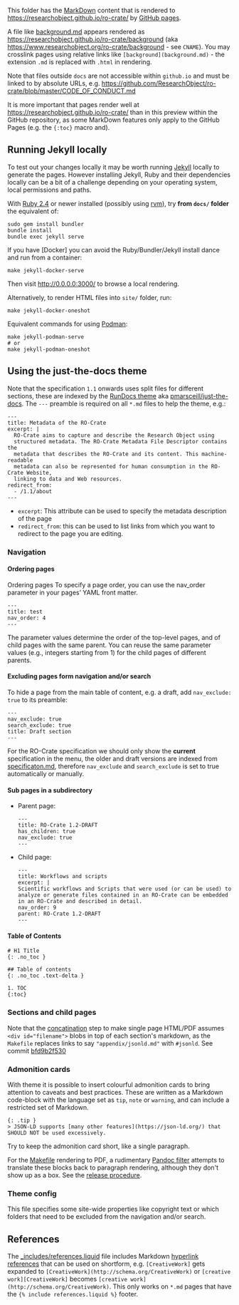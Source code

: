 This folder has the [MarkDown](https://guides.github.com/features/mastering-markdown) content that is rendered to <https://researchobject.github.io/ro-crate/> by [GitHub pages](https://pages.github.com/).

A file like [background.md](background.md) appears rendered as <https://researchobject.github.io/ro-crate/background> (aka  <https://www.researchobject.org/ro-crate/background> - see `CNAME`). You may crosslink pages using relative links like `[background](background.md)` - the extension `.md` is replaced with `.html` in rendering.

Note that files outside `docs` are not accessible within `github.io` and must be linked to by absolute URLs, e.g. <https://github.com/ResearchObject/ro-crate/blob/master/CODE_OF_CONDUCT.md>

It is more important that pages render well at <https://researchobject.github.io/ro-crate/> than in this  preview within the GitHub repository, as some MarkDown features only apply to the GitHub Pages (e.g. the `{:toc}` macro and).

## Running Jekyll locally

To test out your changes locally it may be worth running [Jekyll](https://jekyllrb.com/) locally to generate the pages. However installing Jekyll, Ruby and their dependencies locally can be a bit of a challenge depending on your operating system, local permissions and paths.

With [Ruby 2.4](https://www.ruby-lang.org/) or newer installed (possibly using [rvm](https://rvm.io/)), try **from `docs/` folder** the equivalent of:

    sudo gem install bundler
    bundle install
    bundle exec jekyll serve

If you have [Docker] you can avoid the Ruby/Bundler/Jekyll install dance and run from a container:

    make jekyll-docker-serve

Then visit http://0.0.0.0:3000/ to browse a local rendering. 

Alternatively, to render HTML files into `site/` folder, run:

    make jekyll-docker-oneshot

Equivalent commands for using [Podman](https://podman.io/):

    make jekyll-podman-serve  
    # or
    make jekyll-podman-oneshot


## Using the just-the-docs theme

Note that the specification `1.1` onwards uses split files for different sections, these are indexed by the [RunDocs theme](https://rundocs.io/) aka [pmarsceill/just-the-docs](https://github.com/pmarsceill/just-the-docs). The `---` preamble is required on all `*.md` files to help the theme, e.g.:

```
---
title: Metadata of the RO-Crate
excerpt: |
  RO-Crate aims to capture and describe the Research Object using
  structured metadata. The RO-Crate Metadata File Descriptor contains the
  metadata that describes the RO-Crate and its content. This machine-readable
  metadata can also be represented for human consumption in the RO-Crate Website,
  linking to data and Web resources.
redirect_from:
  - /1.1/about
---
```

- `excerpt`: This attribute can be used to specify the metadata description of the page
- `redirect_from`: this can be used to list links from which you want to redirect to the page you are editing.

### Navigation

#### Ordering pages

Ordering pages
To specify a page order, you can use the nav_order parameter in your pages’ YAML front matter.

```
---
title: test
nav_order: 4
---
```

The parameter values determine the order of the top-level pages, and of child pages with the same parent. You can reuse the same parameter values (e.g., integers starting from 1) for the child pages of different parents.

#### Excluding pages form navigation and/or search
To hide a page from the main table of content, e.g. a draft, add `nav_exclude: true` to its preamble:

```
---
nav_exclude: true
search_exclude: true
title: Draft section
---
```

For the RO-Crate specification we should only show the **current** specification in the menu, the older and draft versions are indexed from [specificaton.md](specification.md), therefore `nav_exclude` and `search_exclude` is set to true automatically or manually.

#### Sub pages in a subdirectory

* Parent page:

    ```
    ---
    title: RO-Crate 1.2-DRAFT
    has_children: true
    nav_exclude: true
    ---
    ```

* Child page:

    ```
    ---
    title: Workflows and scripts
    excerpt: |
    Scientific workflows and Scripts that were used (or can be used) to 
    analyze or generate files contained in an RO-Crate can be embedded
    in an RO-Crate and described in detail.
    nav_order: 9
    parent: RO-Crate 1.2-DRAFT 
    ---
    ```

#### Table of Contents

```
# H1 Title
{: .no_toc }

## Table of contents
{: .no_toc .text-delta }

1. TOC
{:toc}
```

### Sections and child pages

Note that the [concatination](Makefile) step to make single page HTML/PDF assumes `<div id="filename">` blobs in top of each section's markdown, as the `Makefile` replaces links to say `"appendix/jsonld.md"` with `#jsonld`. See commit [bfd9b2f530](https://github.com/ResearchObject/ro-crate/commit/bfd9b2f53075f464b069b017c9648460879dda94)

### Admonition cards

With theme it is possible to insert colourful admonition cards to bring attention to caveats and best practices. 
These are written as a Markdown code-block with the language set as `tip`, `note` or `warning`, and can
include a restricted set of Markdown.

```
{: .tip }
> JSON-LD supports [many other features](https://json-ld.org/) that SHOULD NOT be used excessively.
```

Try to keep the admonition card short, like a single paragraph.

For the [Makefile](Makefile) rendering to PDF, a rudimentary [Pandoc filter](scripts/admonition.py)
attempts to translate these blocks back to paragraph rendering, although they don't show up as a box. 
See the [release procedure](RELEASE_PROCEDURE.md).


### Theme config

This file specifies some site-wide properties like copyright text or which folders that need to be excluded from the navigation and/or search.

## References

The [_includes/references.liquid](_includes/references.liquid) file includes Markdown [hyperlink references](https://kramdown.gettalong.org/syntax.html#reference-links) that can be used on shortform, e.g. `[CreativeWork]` gets expanded to `[CreativeWork](http://schema.org/CreativeWork)`  or `[creative work][CreativeWork]` becomes  `[creative work](http://schema.org/CreativeWork)`. This only works on `*.md` pages that have the `{% include references.liquid %}` footer.



